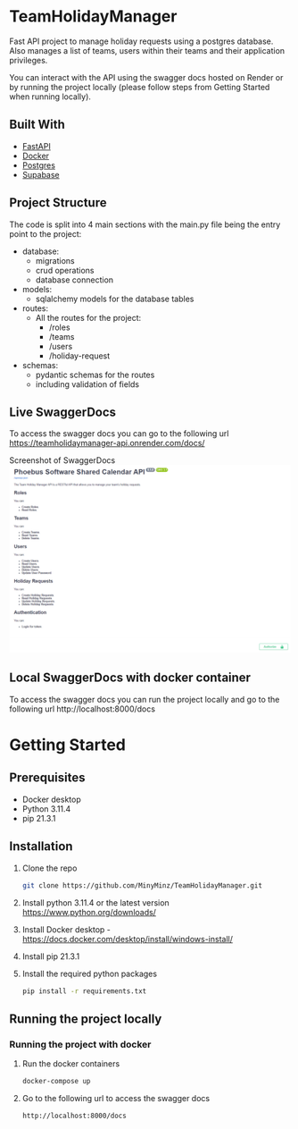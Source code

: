 # TeamHolidayManager

Fast API project to manage holiday requests using a postgres database.
Also manages a list of teams, users within their teams and their application privileges.

You can interact with the API using the swagger docs hosted on Render or by running the project locally (please follow steps from Getting Started when running locally).

## Built With

- [FastAPI](https://fastapi.tiangolo.com/)
- [Docker](https://www.docker.com/)
- [Postgres](https://www.postgresql.org/)
- [Supabase](https://supabase.io/)

## Project Structure
The code is split into 4 main sections with the main.py file being the entry point to the project:

- database:
   - migrations
   - crud operations
   - database connection
- models:
   - sqlalchemy models for the database tables
- routes:
   - All the routes for the project:
      - /roles
      - /teams
      - /users
      - /holiday-request
- schemas:
   - pydantic schemas for the routes
   - including validation of fields

## Live SwaggerDocs

To access the swagger docs you can go to the following url https://teamholidaymanager-api.onrender.com/docs/

Screenshot of SwaggerDocs
![SwaggerDocs screenshot](static/image.png)

## Local SwaggerDocs with docker container
To access the swagger docs you can run the project locally and go to the following url http://localhost:8000/docs

# Getting Started

## Prerequisites

- Docker desktop
- Python 3.11.4
- pip 21.3.1

## Installation

1. Clone the repo
   ```sh
   git clone https://github.com/MinyMinz/TeamHolidayManager.git
    ```
2. Install python 3.11.4 or the latest version https://www.python.org/downloads/

3. Install Docker desktop - https://docs.docker.com/desktop/install/windows-install/

4. Install pip 21.3.1

5. Install the required python packages
   ```sh
   pip install -r requirements.txt
   ```

## Running the project locally

### Running the project with docker
1. Run the docker containers
   ```sh
   docker-compose up

2. Go to the following url to access the swagger docs
    ```sh
    http://localhost:8000/docs
    ```